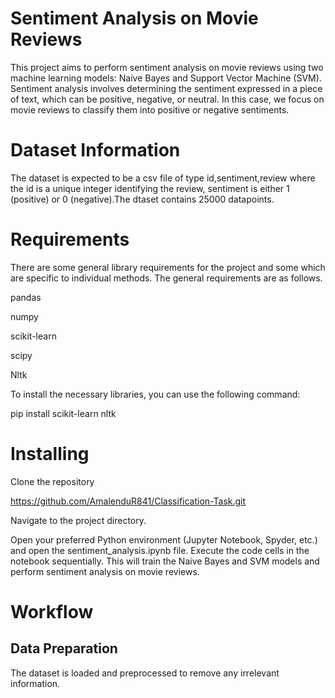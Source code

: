 # Sentiment Analysis on Movie Reviews
This project aims to perform sentiment analysis on movie reviews using two machine learning models: Naive Bayes and Support Vector Machine (SVM). Sentiment analysis involves determining the sentiment expressed in a piece of text, which can be positive, negative, or neutral. In this case, we focus on movie reviews to classify them into positive or negative sentiments.
# Dataset Information
The dataset is expected to be a csv file of type id,sentiment,review where the id is a unique integer identifying the review, sentiment is either 1 (positive) or 0 (negative).The dtaset contains 25000 datapoints.
# Requirements
There are some general library requirements for the project and some which are specific to individual methods. The general requirements are as follows.

pandas 

numpy

scikit-learn

scipy

Nltk

To install the necessary libraries, you can use the following command:

pip install scikit-learn nltk

# Installing
Clone the repository

https://github.com/AmalenduR841/Classification-Task.git

Navigate to the project directory.

Open your preferred Python environment (Jupyter Notebook, Spyder, etc.) and open the sentiment_analysis.ipynb file.
Execute the code cells in the notebook sequentially. This will train the Naive Bayes and SVM models and perform sentiment analysis on movie reviews.

# Workflow 
## Data Preparation

The dataset is loaded and preprocessed to remove any irrelevant information.
